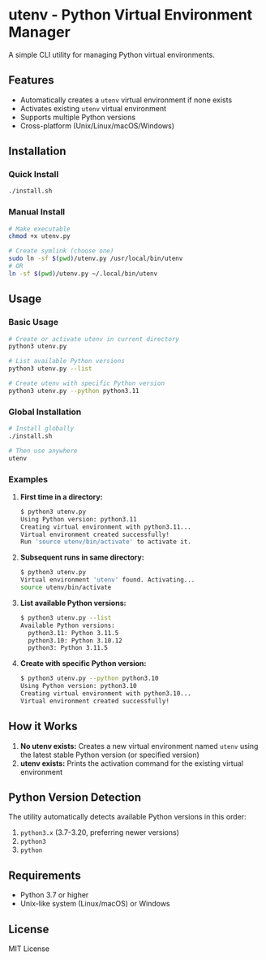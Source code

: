 # utenv - Python Virtual Environment Manager

A simple CLI utility for managing Python virtual environments.

## Features

- Automatically creates a `utenv` virtual environment if none exists
- Activates existing `utenv` virtual environment
- Supports multiple Python versions
- Cross-platform (Unix/Linux/macOS/Windows)

## Installation

### Quick Install
```bash
./install.sh
```

### Manual Install
```bash
# Make executable
chmod +x utenv.py

# Create symlink (choose one)
sudo ln -sf $(pwd)/utenv.py /usr/local/bin/utenv
# OR
ln -sf $(pwd)/utenv.py ~/.local/bin/utenv
```

## Usage

### Basic Usage
```bash
# Create or activate utenv in current directory
python3 utenv.py

# List available Python versions
python3 utenv.py --list

# Create utenv with specific Python version
python3 utenv.py --python python3.11
```

### Global Installation
```bash
# Install globally
./install.sh

# Then use anywhere
utenv
```

### Examples

1. **First time in a directory:**
   ```bash
   $ python3 utenv.py
   Using Python version: python3.11
   Creating virtual environment with python3.11...
   Virtual environment created successfully!
   Run 'source utenv/bin/activate' to activate it.
   ```

2. **Subsequent runs in same directory:**
   ```bash
   $ python3 utenv.py
   Virtual environment 'utenv' found. Activating...
   source utenv/bin/activate
   ```

3. **List available Python versions:**
   ```bash
   $ python3 utenv.py --list
   Available Python versions:
     python3.11: Python 3.11.5
     python3.10: Python 3.10.12
     python3: Python 3.11.5
   ```

4. **Create with specific Python version:**
   ```bash
   $ python3 utenv.py --python python3.10
   Using Python version: python3.10
   Creating virtual environment with python3.10...
   Virtual environment created successfully!
   ```

## How it Works

1. **No utenv exists:** Creates a new virtual environment named `utenv` using the latest stable Python version (or specified version)
2. **utenv exists:** Prints the activation command for the existing virtual environment

## Python Version Detection

The utility automatically detects available Python versions in this order:
1. `python3.x` (3.7-3.20, preferring newer versions)
2. `python3`
3. `python`

## Requirements

- Python 3.7 or higher
- Unix-like system (Linux/macOS) or Windows

## License

MIT License 